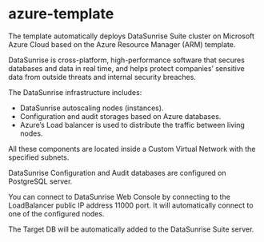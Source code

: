 # azure-template
The template automatically deploys DataSunrise Suite cluster on Microsoft Azure Cloud based on the Azure Resource Manager (ARM) template.

DataSunrise is cross-platform, high-performance software that secures databases and data in real time, and helps protect companies’ sensitive data from outside threats and internal security breaches.


The DataSunrise infrastructure includes:
* DataSunrise autoscaling nodes (instances).
* Configuration and audit storages based on Azure databases.
* Azure’s Load balancer is used to distribute the traffic between living nodes.

All these components are located inside a Custom Virtual Network with the specified subnets.

DataSunrise Configuration and Audit databases are configured on PostgreSQL server.

You can connect to DataSunrise Web Console by connecting to the LoadBalancer public IP address 11000 port. It will automatically connect to one of the configured nodes.
 
The Target DB will be automatically added to the DataSunrise Suite server.
